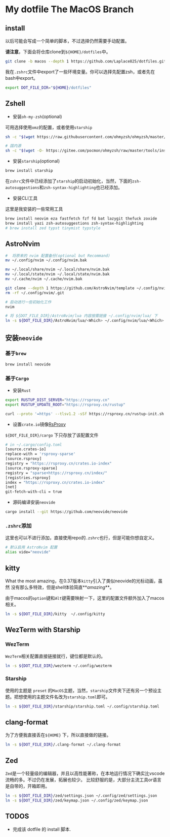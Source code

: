 # My dotfile The MacOS Branch

## install

以后可能会写成一个简单的脚本，不过选择仍然需要手动配置。

**请注意**，下面会将仓库clone到`${HOME}/dotfiles`中。

```bash
git clone -b macos --depth 1 https://github.com/Laplace825/dotfiles.git ~/dotfiles/
```

我在`.zshrc`文件中export了一些环境变量。你可以选择先配置zsh，或者先在bash中export。

```bash
export DOT_FILE_DIR="${HOME}/dotfiles"
```

## Zshell

- 安装`oh-my-zsh`(optional)

可用选择使用`omz`的配置，或者使用`starship`

```bash
sh -c "$(wget https://raw.githubusercontent.com/ohmyzsh/ohmyzsh/master/tools/install.sh -O -)"

# 国内源
sh -c "$(wget -O- https://gitee.com/pocmon/ohmyzsh/raw/master/tools/install.sh)"
```

- 安装`starship`(optional)

```bash
brew install starship
```

在`zshrc`文件中已经添加了`starship`的启动初始化，当然，下面的`zsh-autosuggestions`和`zsh-syntax-highlighting`也已经添加。

- 安装CLI工具

这里是我安装的一些常用工具

```bash
brew install neovim eza fastfetch fzf fd bat lazygit thefuck zoxide
brew install yazi zsh-autosuggestions zsh-syntax-highlighting
# brew install zed typst tinymist typstyle 
```

## AstroNvim

```bash
#  将原来的 nvim 配置备份(optional but Recommand)
mv ~/.config/nvim ~/.config/nvim.bak

mv ~/.local/share/nvim ~/.local/share/nvim.bak
mv ~/.local/state/nvim ~/.local/state/nvim.bak
mv ~/.cache/nvim ~/.cache/nvim.bak

git clone --depth 1 https://github.com/AstroNvim/template ~/.config/nvim
rm -rf ~/.config/nvim/.git

# 启动进行一些初始化工作
nvim

# 将 ${DOT_FILE_DIR}/AstroNvim/lua 内容按需链接 ~/.config/nvim/lua/ 下
ln -s ${DOT_FILE_DIR}/AstroNvim/lua/<Which> ~/.config/nvim/lua/<Which>

```

## 安装`neovide`

### 基于`brew`

```bash
brew install neovide
```

### 基于`Cargo`

- 安装`Rust`

```bash
export RUSTUP_DIST_SERVER="https://rsproxy.cn"
export RUSTUP_UPDATE_ROOT="https://rsproxy.cn/rustup"

curl --proto '=https' --tlsv1.2 -sSf https://rsproxy.cn/rustup-init.sh | sh
```

- 设置`crate.io`镜像[RsProxy](https://rsproxy.cn/)

`${DOT_FILE_DIR}/cargo` 下只存放了该配置文件

```bash
# in ~/.cargo/config.toml
[source.crates-io]
replace-with = 'rsproxy-sparse'
[source.rsproxy]
registry = "https://rsproxy.cn/crates.io-index"
[source.rsproxy-sparse]
registry = "sparse+https://rsproxy.cn/index/"
[registries.rsproxy]
index = "https://rsproxy.cn/crates.io-index"
[net]
git-fetch-with-cli = true
```

- 源码编译安装`neovide`

```bash
cargo install --git https://github.com/neovide/neovide
```

### `.zshrc`添加

这里也可以不进行添加，直接使用repo的`.zshrc`也行，但是可能你想自定义。

```bash
# 默认启用 AstroNvim 配置
alias vide="neovide"
```

## kitty

What the most amazing，在0.37版本`kitty`引入了类似neovide的光标动画，虽然
没有那么多特效，但是shell体验简直**_amazing_**。

由于macos的`option`键和`Alt`键需要映射一下，这里的配置文件额外加入了macos相关。

```bash
ln -s ${DOT_FILE_DIR}/kitty  ~/.config/kitty
```

## WezTerm with Starship

### WezTerm

`WezTerm`相关配置直接链接就行，键位都是默认的。

```bash
ln -s ${DOT_FILE_DIR}/wezterm ~/.config/wezterm
```

### Starship

使用的主题是 `preset` 的`MacOS`主题，当然，`starship`文件夹下还有另一个预设主题。把想使用的主题文件名改为`starship.toml`即可。

```bash
ln -s ${DOT_FILE_DIR}/starship/starship.toml ~/.config/starship.toml
```

## clang-format

为了方便我直接丢在`${HOME}` 下，所以直接做的链接。

```bash
ln -s ${DOT_FILE_DIR}/.clang-format ~/.clang-format
```

## Zed

`Zed`是一个轻量级的编辑器，并且以高性能著称，在本地运行情况下确实比vscode流畅的多。不过仍在发展，拓展也较少。
比较舒服的是，大部分主流工具or语言是自带的，开箱即用。

```bash
ln -s ${DOT_FILE_DIR}/zed/settings.json ~/.config/zed/settings.json
ln -s ${DOT_FILE_DIR}/zed/keymap.json ~/.config/zed/keymap.json
```

## TODOS

- 完成该 dotfile 的 install 脚本.
